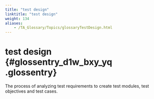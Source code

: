 ```yaml
--- 
title: "test design"
linktitle: "test design"
weight: 134
aliases: 
    - /TA_Glossary/Topics/glossaryTestDesign.html
---
```

# test design {#glossentry_d1w_bxy_yq .glossentry}

The process of analyzing test requirements to create test modules, test objectives and test cases.

